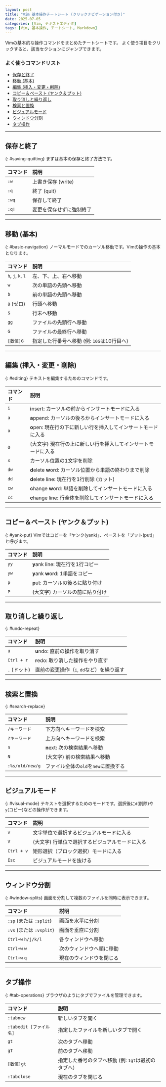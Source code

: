 ```yaml
---
layout: post
title: "Vim 基本操作チートシート (クリックナビゲーション付き)"
date: 2025-07-05
categories: [Vim, テキストエディタ]
tags: [Vim, 基本操作, チートシート, Markdown]
---
```


Vimの基本的な操作コマンドをまとめたチートシートです。
よく使う項目をクリックすると、該当セクションにジャンプできます。

### よく使うコマンドリスト
* [保存と終了](#saving-quitting)
* [移動 (基本)](#basic-navigation)
* [編集 (挿入・変更・削除)](#editing)
* [コピー＆ペースト (ヤンク＆プット)](#yank-put)
* [取り消しと繰り返し](#undo-repeat)
* [検索と置換](#search-replace)
* [ビジュアルモード](#visual-mode)
* [ウィンドウ分割](#window-splits)
* [タブ操作](#tab-operations)

---

## 保存と終了
{: #saving-quitting}
まずは基本の保存と終了方法です。

| コマンド | 説明 |
|:---|:---|
| `:w` | 上書き保存 (write) |
| `:q` | 終了 (quit) |
| `:wq` | 保存して終了 |
| `:q!` | 変更を保存せずに強制終了 |

---

## 移動 (基本)
{: #basic-navigation}
ノーマルモードでのカーソル移動です。Vimの操作の基本となります。

| コマンド | 説明 |
|:---|:---|
| `h`, `j`, `k`, `l` | 左、下、上、右へ移動 |
| `w` | 次の単語の先頭へ移動 |
| `b` | 前の単語の先頭へ移動 |
| `0` (ゼロ) | 行頭へ移動 |
| `$` | 行末へ移動 |
| `gg` | ファイルの先頭行へ移動 |
| `G` | ファイルの最終行へ移動 |
| `[数値]G` | 指定した行番号へ移動 (例: `10G`は10行目へ) |

---

## 編集 (挿入・変更・削除)
{: #editing}
テキストを編集するためのコマンドです。

| コマンド | 説明 |
|:---|:---|
| `i` | **i**nsert: カーソルの前からインサートモードに入る |
| `a` | **a**ppend: カーソルの後ろからインサートモードに入る |
| `o` | **o**pen: 現在行の下に新しい行を挿入してインサートモードに入る |
| `O` | (大文字) 現在行の上に新しい行を挿入してインサートモードに入る |
| `x` | カーソル位置の1文字を削除 |
| `dw` | **d**elete **w**ord: カーソル位置から単語の終わりまで削除 |
| `dd` | **d**elete line: 現在行を1行削除 (カット) |
| `cw` | **c**hange **w**ord: 単語を削除してインサートモードに入る |
| `cc` | **c**hange line: 行全体を削除してインサートモードに入る |

---

## コピー＆ペースト (ヤンク＆プット)
{: #yank-put}
Vimではコピーを「ヤンク(yank)」、ペーストを「プット(put)」と呼びます。

| コマンド | 説明 |
|:---|:---|
| `yy` | **y**ank line: 現在行を1行コピー |
| `yw` | **y**ank **w**ord: 1単語をコピー |
| `p` | **p**ut: カーソルの後ろに貼り付け |
| `P` | (大文字) カーソルの前に貼り付け |

---

## 取り消しと繰り返し
{: #undo-repeat}

| コマンド | 説明 |
|:---|:---|
| `u` | **u**ndo: 直前の操作を取り消す |
| `Ctrl + r` | **r**edo: 取り消した操作をやり直す |
| `.` (ドット) | 直前の変更操作（`i`, `dd`など）を繰り返す |

---

## 検索と置換
{: #search-replace}

| コマンド | 説明 |
|:---|:---|
| `/キーワード` | 下方向へキーワードを検索 |
| `?キーワード` | 上方向へキーワードを検索 |
| `n` | **n**ext: 次の検索結果へ移動 |
| `N` | (大文字) 前の検索結果へ移動 |
| `:%s/old/new/g` | ファイル全体の`old`を`new`に置換する |

---

## ビジュアルモード
{: #visual-mode}
テキストを選択するためのモードです。選択後に`d`(削除)や`y`(コピー)などの操作ができます。

| コマンド | 説明 |
|:---|:---|
| `v` | 文字単位で選択するビジュアルモードに入る |
| `V` | (大文字) 行単位で選択するビジュアルモードに入る |
| `Ctrl + v` |矩形選択（ブロック選択）モードに入る |
| `Esc` | ビジュアルモードを抜ける |

---

## ウィンドウ分割
{: #window-splits}
画面を分割して複数のファイルを同時に表示できます。

| コマンド | 説明 |
|:---|:---|
| `:sp` (または `:split`) | 画面を水平に分割 |
| `:vs` (または `:vsplit`) | 画面を垂直に分割 |
| `Ctrl+w` `h/j/k/l`| 各ウィンドウへ移動 |
| `Ctrl+w` `w` | 次のウィンドウへ順に移動 |
| `Ctrl+w` `q` | 現在のウィンドウを閉じる |

---

## タブ操作
{: #tab-operations}
ブラウザのようにタブでファイルを管理できます。

| コマンド | 説明 |
|:---|:---|
| `:tabnew` | 新しいタブを開く |
| `:tabedit [ファイル名]`| 指定したファイルを新しいタブで開く |
| `gt` | 次のタブへ移動 |
| `gT` | 前のタブへ移動 |
| `[数値]gt`| 指定した番号のタブへ移動 (例: `1gt`は最初のタブへ) |
| `:tabclose` | 現在のタブを閉じる |
